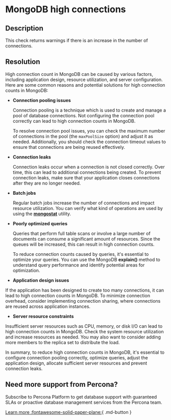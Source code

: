 # MongoDB high connections

## Description
This check returns warnings if there is an increase in the number of connections.


## Resolution
High connection count in MongoDB can be caused by various factors, including application design, resource utilization, and server configuration. 
Here are some common reasons and potential solutions for high connection counts in MongoDB:

-  **Connection pooling issues**

   Connection pooling is a technique which is used to create and manage a pool of database connections. Not configuring the connection pool correctly can lead to high connection counts in MongoDB.

   To resolve connection pool issues, you can check the maximum number of connections in the pool (the `maxPoolSize` option) and adjust it as needed. Additionally, you should check the connection timeout values to ensure that connections are being reused effectively.
   
-  **Connection leaks**

   Connection leaks occur when a connection is not closed correctly. Over time, this can lead to additional connections being created.  To prevent connection leaks, make sure that your application closes connections after they are no longer needed.

-  **Batch jobs**

   Regular batch jobs increase the number of connections and impact resource utilization. You can verify what kind of operations are used by using the [**mongostat**](https://www.mongodb.com/docs/database-tools/mongostat/) utility.

-  **Poorly optimized queries**

   Queries that perform full table scans or involve a large number of documents can consume a significant amount of resources. Since the queues will be increased, this can result in high connection counts. 
   
   To reduce connection counts caused by queries, it's essential to optimize your queries. You can use the MongoDB **explain()** method to understand query performance and identify potential areas for optimization.

-  **Application design issues**

If the application has been designed to create too many connections, it can lead to high connection counts in MongoDB. To minimize connection overhead, consider implementing connection sharing, where connections are reused across application instances.


-  **Server resource constraints**

Insufficient server resources such as CPU, memory, or disk I/O can lead to high connection counts in MongoDB. Check the system resource utilization and increase resources as needed. You may also want to consider adding more members to the replica set to distribute the load.


In summary, to reduce high connection counts in MongoDB, it's essential to configure connection pooling correctly, optimize queries, adjust the application design, allocate sufficient server resources and prevent connection leaks.


## Need more support from Percona?
Subscribe to Percona Platform to get database support with guaranteed SLAs or proactive database management services from the Percona team.

[Learn more :fontawesome-solid-paper-plane:](https://per.co.na/subscribe){ .md-button }
